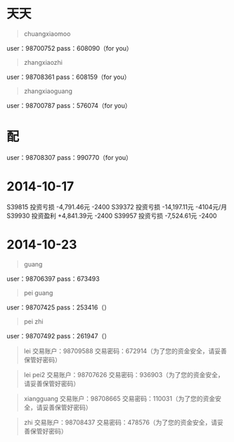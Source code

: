 # 天天

> chuangxiaomoo

user：98700752 
pass：608090（for you） 

> zhangxiaozhi

user：98708361 
pass：608159（for you） 

> zhangxiaoguang

user：98700787 
pass：576074（for you） 

# 配

user：98708307 
pass：990770（for you）

# 2014-10-17

S39815 投资亏损 -4,791.46元     -2400
S39372 投资亏损 -14,197.11元    -4104元/月
S39930 投资盈利 +4,841.39元     -2400
S39957 投资亏损 -7,524.61元     -2400

# 2014-10-23

> guang

user：98706397 
pass：673493

> pei guang

user：98707425 
pass：253416（） 

> pei zhi

user：98707492 
pass：261947（） 

> lei
交易账户：98709588 
交易密码：672914（为了您的资金安全，请妥善保管好密码） 

> lei pei2
交易账户：98707626 
交易密码：936903（为了您的资金安全，请妥善保管好密码）


> xiangguang
交易账户：98708665 
交易密码：110031（为了您的资金安全，请妥善保管好密码） 

> zhi
交易账户：98708437 
交易密码：478576（为了您的资金安全，请妥善保管好密码） 
